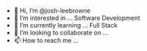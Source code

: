 - 👋 Hi, I’m @josh-leebrowne
- 👀 I’m interested in ... Software Development
- 🌱 I’m currently learning ... Full Stack
- 💞️ I’m looking to collaborate on ...
- 📫 How to reach me ... 

<!---
josh-leebrowne/josh-leebrowne is a ✨ special ✨ repository because its `README.md` (this file) appears on your GitHub profile.
You can click the Preview link to take a look at your changes.
--->
